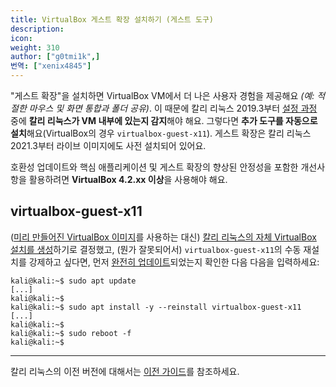 ```yaml
---
title: VirtualBox 게스트 확장 설치하기 (게스트 도구)
description:
icon:
weight: 310
author: ["g0tmi1k",]
번역: ["xenix4845"]
---
```


"게스트 확장"을 설치하면 VirtualBox VM에서 더 나은 사용자 경험을 제공해요 _(예: 적절한 마우스 및 화면 통합과 폴더 공유)_. 이 때문에 칼리 리눅스 2019.3부터 [설정 과정](https://gitlab.com/kalilinux/build-scripts/live-build-config/-/blob/master/simple-cdd/profiles/offline.downloads) 중에 **칼리 리눅스가 VM 내부에 있는지 감지**해야 해요. 그렇다면 **추가 도구를 자동으로 설치**해요(VirtualBox의 경우 `virtualbox-guest-x11`). 게스트 확장은 칼리 리눅스 2021.3부터 라이브 이미지에도 사전 설치되어 있어요.

호환성 업데이트와 핵심 애플리케이션 및 게스트 확장의 향상된 안정성을 포함한 개선사항을 활용하려면 **VirtualBox 4.2.xx 이상**을 사용해야 해요.

## virtualbox-guest-x11

([미리 만들어진 VirtualBox 이미지](/get-kali/#kali-virtual-machines)를 사용하는 대신) [칼리 리눅스의 자체 VirtualBox 설치를 생성](/docs/virtualization/install-virtualbox-guest-vm/)하기로 결정했고, (뭔가 잘못되어서) `virtualbox-guest-x11`의 수동 재설치를 강제하고 싶다면, 먼저 [완전히 업데이트](/docs/general-use/updating-kali/)되었는지 확인한 다음 다음을 입력하세요:

```console
kali@kali:~$ sudo apt update
[...]
kali@kali:~$
kali@kali:~$ sudo apt install -y --reinstall virtualbox-guest-x11
[...]
kali@kali:~$
kali@kali:~$ sudo reboot -f
kali@kali:~$
```

- - -

칼리 리눅스의 이전 버전에 대해서는 [이전 가이드](/docs/virtualization/install-virtualbox-guest-additions-legacy/)를 참조하세요.
